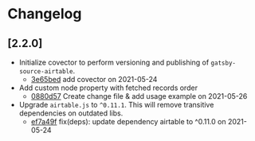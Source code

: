 # Changelog

## \[2.2.0]

- Initialize covector to perform versioning and publishing of `gatsby-source-airtable`.
  - [3e65bed](https://github.com/jbolda/gatsby-source-airtable/commit/3e65bed25d7226d69efd908de4f6f549e2ebb209) add covector on 2021-05-24
- Add custom node property with fetched records order
  - [0880d57](https://github.com/jbolda/gatsby-source-airtable/commit/0880d573a7280984abe276a0db8999391ddca6bb) Create change file & add usage example on 2021-05-26
- Upgrade `airtable.js` to `^0.11.1`. This will remove transitive dependencies on outdated libs.
  - [ef7a49f](https://github.com/jbolda/gatsby-source-airtable/commit/ef7a49f9a2b47b5968436aacca9bfdd3309ccf8e) fix(deps): update dependency airtable to ^0.11.0 on 2021-05-24
